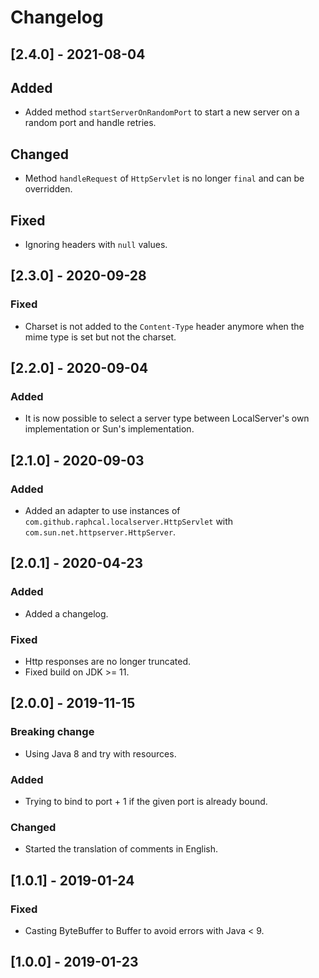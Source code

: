 # Changelog

## [2.4.0] - 2021-08-04
## Added
- Added method `startServerOnRandomPort` to start a new server on a random port
  and handle retries.

## Changed
- Method `handleRequest` of `HttpServlet` is no longer `final` and can be overridden.

## Fixed
- Ignoring headers with `null` values.

## [2.3.0] - 2020-09-28
### Fixed
- Charset is not added to the `Content-Type` header anymore when the mime type is set but not the charset.

## [2.2.0] - 2020-09-04
### Added
- It is now possible to select a server type between LocalServer's own
  implementation or Sun's implementation.

## [2.1.0] - 2020-09-03
### Added
- Added an adapter to use instances of `com.github.raphcal.localserver.HttpServlet`
  with `com.sun.net.httpserver.HttpServer`.

## [2.0.1] - 2020-04-23
### Added
- Added a changelog.

### Fixed
- Http responses are no longer truncated.
- Fixed build on JDK >= 11.

## [2.0.0] - 2019-11-15
### Breaking change
- Using Java 8 and try with resources.

### Added
- Trying to bind to port + 1 if the given port is already bound.

### Changed
- Started the translation of comments in English.

## [1.0.1] - 2019-01-24
### Fixed
- Casting ByteBuffer to Buffer to avoid errors with Java < 9.

## [1.0.0] - 2019-01-23
